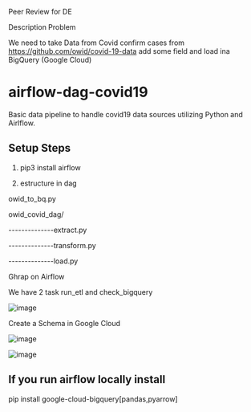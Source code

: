 Peer Review for DE

Description Problem

We need to take Data from Covid confirm cases from https://github.com/owid/covid-19-data
add some field and load ina BigQuery (Google Cloud)

# airflow-dag-covid19
Basic data pipeline to handle covid19 data sources utilizing Python and Airlflow.

## Setup Steps

1. pip3 install airflow

2. estructure in dag

owid_to_bq.py

owid_covid_dag/

--------------extract.py

--------------transform.py

--------------load.py

Ghrap on Airflow

We have 2 task run_etl and check_bigquery

![image](https://user-images.githubusercontent.com/31247855/215329871-2b46d5ee-bbc1-4642-8bdf-a767516985f6.png)

Create a Schema in Google Cloud

![image](https://user-images.githubusercontent.com/31247855/215330175-1fde5a42-2126-4c64-ac1c-b432067695cf.png)

![image](https://user-images.githubusercontent.com/31247855/215330109-1cd77003-750c-449f-a3af-fd86375ff086.png)

## If you run airflow locally install 

pip install google-cloud-bigquery[pandas,pyarrow]
